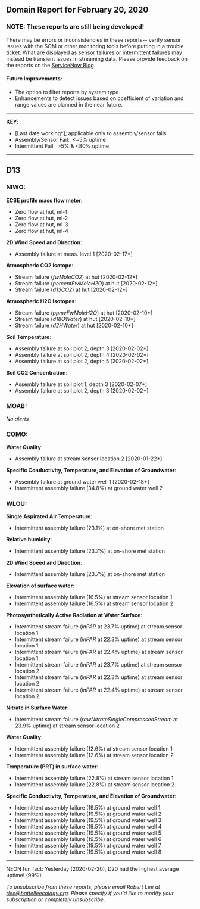 ## Domain Report for February 20, 2020


### NOTE: These reports are still being developed!
There may be errors or inconsistencies in these reports-- verify sensor issues with the SOM or other monitoring tools before putting in a trouble ticket. What are displayed as sensor failures or intermittent failures may instead be transient issues in streaming data.
Please provide feedback on the reports on the [ServiceNow Blog](https://neon.service-now.com/community?id=community_blog&sys_id=9b4fbe8adbed734017ecf9041d9619be).

#### Future Improvements: 
 - The option to filter reports by system type 
 - Enhancements to detect issues based on coefficient of variation and range values are planned in the near future.

***

**KEY**:

 - [Last date working*]; applicable only to assembly/sensor fails
 - Assembly/Sensor Fail:&nbsp;&nbsp;<=5% uptime
 - Intermittent Fail:&nbsp;&nbsp;>5% & <80% uptime

***
## D13

### NIWO:

**ECSE profile mass flow meter**:
 - Zero flow at hut, ml-1
 - Zero flow at hut, ml-2
 - Zero flow at hut, ml-3
 - Zero flow at hut, ml-4

**2D Wind Speed and Direction**:
 - Assembly failure at meas. level 1 [2020-02-17*]

**Atmospheric CO2 Isotope**:
 - Stream failure (_fwMoleCO2_) at hut [2020-02-12*]
 - Stream failure (_percentFwMoleH2O_) at hut [2020-02-12*]
 - Stream failure (_d13CO2_) at hut [2020-02-12*]

**Atmospheric H2O Isotopes**:
 - Stream failure (_ppmvFwMoleH2O_) at hut [2020-02-10*]
 - Stream failure (_d18OWater_) at hut [2020-02-10*]
 - Stream failure (_d2HWater_) at hut [2020-02-10*]

**Soil Temperature**:
 - Assembly failure at soil plot 2, depth 3 [2020-02-02*]
 - Assembly failure at soil plot 2, depth 4 [2020-02-02*]
 - Assembly failure at soil plot 2, depth 5 [2020-02-02*]

**Soil CO2 Concentration**:
 - Assembly failure at soil plot 1, depth 3 [2020-02-07*]
 - Assembly failure at soil plot 2, depth 3 [2020-02-02*]

### MOAB:

_No alerts_

### COMO:

**Water Quality**:
 - Assembly failure at stream sensor location 2 [2020-01-22*]

**Specific Conductivity, Temperature, and Elevation of Groundwater**:
 - Assembly failure at ground water well 1 [2020-02-18*]
 - Intermittent assembly failure (34.8%) at ground water well 2

### WLOU:

**Single Aspirated Air Temperature**:
 - Intermittent assembly failure (23.1%) at on-shore met station

**Relative humidity**:
 - Intermittent assembly failure (23.7%) at on-shore met station

**2D Wind Speed and Direction**:
 - Intermittent assembly failure (23.7%) at on-shore met station

**Elevation of surface water**:
 - Intermittent assembly failure (16.5%) at stream sensor location 1
 - Intermittent assembly failure (16.5%) at stream sensor location 2

**Photosynthetically Active Radiation at Water Surface**:
 - Intermittent stream failure (_inPAR_ at 23.7% uptime) at stream sensor location 1
 - Intermittent stream failure (_inPAR_ at 22.3% uptime) at stream sensor location 1
 - Intermittent stream failure (_inPAR_ at 22.4% uptime) at stream sensor location 1
 - Intermittent stream failure (_inPAR_ at 23.7% uptime) at stream sensor location 2
 - Intermittent stream failure (_inPAR_ at 22.3% uptime) at stream sensor location 2
 - Intermittent stream failure (_inPAR_ at 22.4% uptime) at stream sensor location 2

**Nitrate in Surface Water**:
 - Intermittent stream failure (_rawNitrateSingleCompressedStream_ at 23.9% uptime) at stream sensor location 2

**Water Quality**:
 - Intermittent assembly failure (12.6%) at stream sensor location 1
 - Intermittent assembly failure (12.6%) at stream sensor location 2

**Temperature (PRT) in surface water**:
 - Intermittent assembly failure (22.8%) at stream sensor location 1
 - Intermittent assembly failure (22.8%) at stream sensor location 2

**Specific Conductivity, Temperature, and Elevation of Groundwater**:
 - Intermittent assembly failure (19.5%) at ground water well 1
 - Intermittent assembly failure (19.5%) at ground water well 2
 - Intermittent assembly failure (19.5%) at ground water well 3
 - Intermittent assembly failure (19.5%) at ground water well 4
 - Intermittent assembly failure (19.5%) at ground water well 5
 - Intermittent assembly failure (19.5%) at ground water well 6
 - Intermittent assembly failure (19.5%) at ground water well 7
 - Intermittent assembly failure (19.5%) at ground water well 8

***
NEON fun fact: Yesterday (2020-02-20), D20 had the highest average uptime! (99%)

_To unsubscribe from these reports, please email Robert Lee at rlee@battelleecology.org. Please specify if you'd like to modify your subscription or completely unsubscribe._
